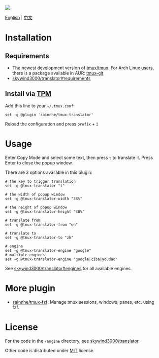 ![](https://gitlab.com/sainnhe/img/-/raw/master/translator.png)

[English](./README.md) | [中文](./README-zh.md)

# Installation

## Requirements

- The newest development version of [tmux/tmux](https://github.com/tmux/tmux). For Arch Linux users, there is a package available in AUR: [tmux-git](https://aur.archlinux.org/packages/tmux-git/)
- [skywind3000/translator#requirements](https://github.com/skywind3000/translator#requirements)

## Install via [TPM](https://github.com/tmux-plugins/tpm/)

Add this line to your `~/.tmux.conf`:

```tmux
set -g @plugin 'sainnhe/tmux-translator'
```

Reload the configuration and press `prefix` + `I`

# Usage

Enter Copy Mode and select some text, then press `t` to translate it. Press Enter to close the popup window.

There are 3 options available in this plugin:

```tmux
# the key to trigger translation
set -g @tmux-translator "t"

# the width of popup window
set -g @tmux-translator-width "38%"

# the height of popup window
set -g @tmux-translator-height "38%"

# translate from
set -g @tmux-translator-from "en"

# translate to
set -g @tmux-translator-to "zh"

# engine
set -g @tmux-translator-engine "google"
# multiple engines
set -g @tmux-translator-engine "google|ciba|youdao"
```

See [skywind3000/translator#engines](https://github.com/skywind3000/translator#engines) for all available engines.

# More plugin

- [sainnhe/tmux-fzf](https://github.com/sainnhe/tmux-fzf): Manage tmux sessions, windows, panes, etc. using fzf.

# License

For the code in the `/engine` directory, see [skywind3000/translator](https://github.com/skywind3000/translator).

Other code is distributed under [MIT](./LICENSE) license.

